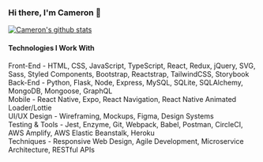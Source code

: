 ### Hi there, I'm Cameron 👋

[![Cameron's github stats](https://github-readme-stats.vercel.app/api?username=cameron-carruthers&show_icons=true&theme=nightowl&count_private=true)](https://github.com/anuraghazra/github-readme-stats)

#### Technologies I Work With
Front-End - HTML, CSS, JavaScript, TypeScript, React, Redux, jQuery, SVG, Sass, Styled Components, Bootstrap, Reactstrap, TailwindCSS, Storybook
<br>
Back-End - Python, Flask, Node, Express, MySQL, SQLite, SQLAlchemy, MongoDB,  Mongoose, GraphQL
<br>
Mobile - React Native, Expo, React Navigation, React Native Animated Loader/Lottie
<br>
UI/UX Design - Wireframing, Mockups, Figma, Design Systems
<br>
Testing & Tools  - Jest, Enzyme, Git, Webpack, Babel, Postman, CircleCI, AWS Amplify, AWS Elastic Beanstalk, Heroku
<br>
Techniques - Responsive Web Design, Agile Development, Microservice Architecture, RESTful APIs

<!--
**cameron-carruthers/cameron-carruthers** is a ✨ _special_ ✨ repository because its `README.md` (this file) appears on your GitHub profile.

Here are some ideas to get you started:

- 🔭 I’m currently working on ...
- 🌱 I’m currently learning ...
- 👯 I’m looking to collaborate on ...
- 🤔 I’m looking for help with ...
- 💬 Ask me about ...
- 📫 How to reach me: ...
- 😄 Pronouns: ...
- ⚡ Fun fact: ...
-->
